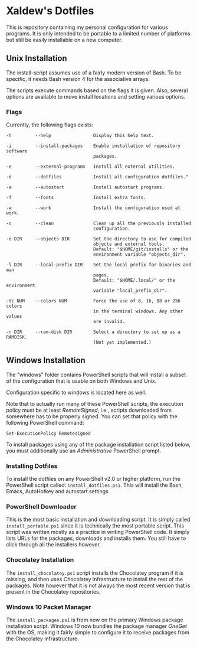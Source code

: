 # Xaldew's Dotfiles

This is repository containing my personal configuration for various programs. It
is only intended to be portable to a limited number of platforms but still be
easily installable on a new computer.


## Unix Installation

The install-script assumes use of a fairly modern version of Bash. To be
specific, it needs Bash version 4 for the associative arrays.

The scripts execute commands based on the flags it is given. Also, several
options are available to move install locations and setting various options.


### Flags

Currently, the following flags exists:

    -h         --help                Display this help text.

    -i         --install-packages    Enable installation of repository software
                                     packages.

    -e         --external-programs   Install all external utilities.

    -d         --dotfiles            Install all configuration dotfiles."

    -a         --autostart           Install autostart programs.

    -f         --fonts               Install extra fonts.

    -w         --work                Install the configuration used at work.

    -c         --clean               Clean up all the previously installed
                                     configuration.

    -o DIR     --objects DIR         Set the directory to use for compiled
                                     objects and external tools.
                                     Default: "$HOME/git/installs" or the
                                     environment variable "objects_dir".

    -l DIR     --local-prefix DIR    Set the local prefix for binaries and man
                                     pages.
                                     Default: "$HOME/.local/" or the environment
                                     variable "local_prefix_dir".

    -tc NUM    --colors NUM          Force the use of 8, 16, 88 or 256 colors
                                     in the terminal windows. Any other values
                                     are invalid.

    -r DIR     --ram-disk DIR        Select a directory to set up as a RAMDISK.
                                     (Not yet implemented.)


## Windows Installation

The "windows" folder contains PowerShell scripts that will install a subset of
the configuration that is usable on both Windows and Unix.

Configuration specific to windows is located here as well.

Note that to actually run many of these PowerShell scripts, the execution policy
must be at least *RemoteSigned*, i.e., scripts downloaded from somewhere has to
be properly signed. You can set that policy with the following PowerShell command:

    Set-ExecutionPolicy Remotesigned

To install packages using any of the package installation script listed below,
you must additionally use an *Administrative* PowerShell prompt.


### Installing Dotfiles

To install the dotfiles on any PowerShell v2.0 or higher platform, run the
PowerShell script called: `install_dotfiles.ps1`. This will install the
Bash, Emacs, AutoHotkey and autostart settings.


### PowerShell Downloader

This is the most basic installation and downloading script. It is simply called
`install_portable.ps1` since it is technically the most portable script. This
script was written mostly as a practice in writing PowerShell code. It simply
lists URLs for the packages, downloads and installs them. You still have to
click through all the installers however.


### Chocolatey Installation

The `install_chocolatey.ps1` script installs the Chocolatey program if it is
missing, and then uses Chocolatey infrastructure to install the rest of the
packages. Note however that it is not always the most recent version that is
present in the Chocolatey repositories.


### Windows 10 Packet Manager

The `install_packages.ps1` is from now on the primary Windows package
installation script. Windows 10 now bundles the package manager *OneGet* with
the OS, making it fairly simple to configure it to receive packages from the
Chocolatey infrastructure.
